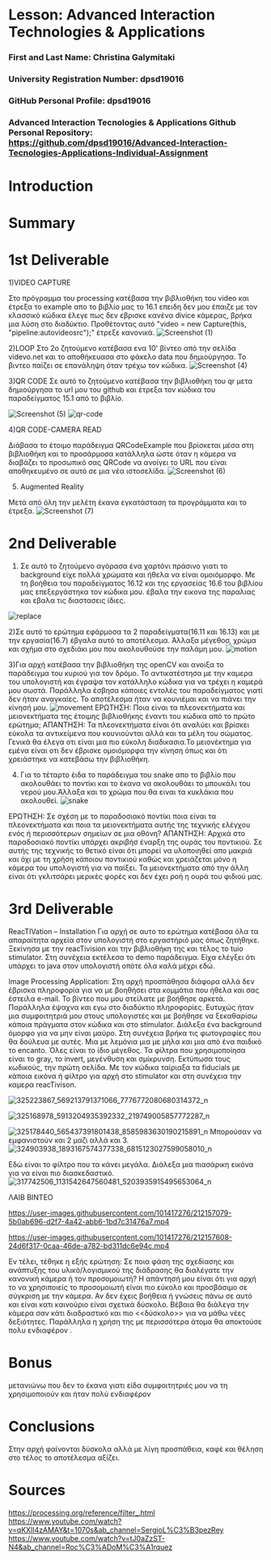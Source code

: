 # Lesson: Advanced Interaction Technologies & Applications

### First and Last Name: Christina Galymitaki
### University Registration Number: dpsd19016
### GitHub Personal Profile: dpsd19016
### Advanced Interaction Tecnologies & Applications Github Personal Repository: https://github.com/dpsd19016/Advanced-Interaction-Tecnologies-Applications-Individual-Assignment

# Introduction

# Summary


# 1st Deliverable
1)VIDEO CAPTURE

Στο πρόγραμμα του processing κατέβασα την βιβλιοθήκη του video και έτρεξα το example απο το βιβλίο μας το 16.1
επειδη δεν μου έπαιζε με τον κλασσικό κώδικα έλεγε πως δεν εβρισκε κανένα divice κάμερας, βρήκα μια λύση στο διαδύκτιο. Προθέτοντας αυτό "video = new Capture(this, "pipeline:autovideosrc");" έτρεξε κανονικά.
![Screenshot (1)](https://user-images.githubusercontent.com/101417276/199228196-a5a69252-8582-4756-b81b-28d18769319e.png)

2)LOOP
Στο 2ο ζητούμενο κατέβασα ενα 10' βίντεο από την σελίδα videvo.net και το αποθήκευασα στο φάκελο data που δημιούργησα. Το βιντεο παίζει σε επανάληψη όταν τρέχω τον κώδικα.
![Screenshot (4)](https://user-images.githubusercontent.com/101417276/199248408-1c82574b-7774-4c45-9254-a390da006f64.png)

3)QR CODE
Σε αυτό το ζητούμενο κατέβασα την βιβλιοθήκη του qr μετα δημιούργησα το url μου του github και έτρεξα τον κώδικα του παραδείγματος 15.1 από το βιβλίο.

![Screenshot (5)](https://user-images.githubusercontent.com/101417276/199254525-658d2ee0-5a63-4940-b9f7-21f0f77edcef.png)
![qr-code](https://user-images.githubusercontent.com/101417276/199254699-b19afdb0-3194-4fd1-8481-f4825c874ea0.png)

4)QR CODE-CAMERA READ

Διάβασα το έτοιμο παράδειγμα QRCodeExample που βρίσκεται μέσα στη βιβλιοθήκη και το προσάρμοσα κατάλληλα ώστε όταν η κάμερα να διαβάζει το προσωπικό σας QRCode να ανοίγει το URL που είναι αποθηκευμένο σε αυτό σε μια νέα ιστοσελίδα.
![Screenshot (6)](https://user-images.githubusercontent.com/101417276/199260244-7d278df9-b636-4ae2-b89d-2d24ba9fc11f.png)
 
 5. Augmented Reality

Μετά από όλη την μελέτη έκανα εγκατάσταση τα προγράμματα και το έτρεξα. 
![Screenshot (7)](https://user-images.githubusercontent.com/101417276/199271319-850b8251-f60f-46e7-8e02-342d6bef1f4d.png)

# 2nd Deliverable
1) Σε αυτό το ζητούμενο αγόρασα ένα χαρτόνι πράσινο γιατι το background είχε πολλά χρώματα και ήθελα να είναι ομοιόμορφο. Με τη βοήθεια του παραδείγματος 16.12 και της εργασείας 16.6 του βιβλίου μας επεξεργάστηκα τον κώδικα μου. έβαλα την εικονα της παραλιας και εβαλα τις διαστασεις ίδιες. 

![replace](https://user-images.githubusercontent.com/101417276/207062515-a9672d3a-7377-4bbc-b75e-8b4195b5de0d.png)

2)Σε αυτό το ερώτημα εφάρμοσα τα 2 παραδείγματα(16.11 και 16.13) και με την εργασία(16.7) έβγαλα αυτό το αποτέλεσμα. Άλλαξα μέγεθοσ, χρώμα και σχήμα στο σχεδιάκι μου που ακολουθούσε την παλάμη μου.
![motion](https://user-images.githubusercontent.com/101417276/207362957-29688304-599d-4fdc-852e-0032ed15eac0.png)

3)Για αρχή κατέβασα την βιβλιοθήκη της openCV και ανοιξα το παράδειγμα του κυριού για τον δρόμο. Το αντικατέστησα με την καμερα του υπολογιστή και έγραψα τον κατάλληλο κώδικα για να τρέχει η καμερά μου σωστά. Παράλληλα έσβησα κάποιες εντολές του παραδείγματος γιατί δεν ήταν αναγκαίες. Το αποτέλεσμα ήταν να κουνιέμαι και να πιάνει την κίνησή μου.
![movement](https://user-images.githubusercontent.com/101417276/207376704-610bc49c-44af-4114-bbde-b671867cb345.png)
ΕΡΩΤΗΣΗ: Ποια είναι τα πλεονεκτήματα και μειονεκτήματα της έτοιμης βιβλιοθήκης έναντι του κώδικα από το πρώτο ερώτημα;
ΑΠΑΝΤΗΣΗ: Τα πλεονεκτήματα είναι ότι αναλύει και βρίσκει εύκολα τα αντικείμενα που κουνιούνται αλλά και τα μέλη του σώματος. Γενικά θα έλεγα οτι είναι μια πιο εύκολη διαδικασια.Το μειονέκτημα για εμένα είναι οτι δεν έβρισκε ομοιόμορφα την κίνηση όπως και ότι χρειάστηκε να κατεβάσω την βιβλιοθήκη. 

4) Για το τέταρτο έιδα το παράδειγμα του snake απο το βιβλίο που ακολουθάει το ποντίκι και το έκανα να ακολουθάει το μπουκάλι του νερού μου.Άλλαξα και το χρώμα που θα ειναι τα κυκλάκια που ακολουθεί. 
![snake](https://user-images.githubusercontent.com/101417276/207386653-ab29a80d-0f21-4e78-aed5-bc85548c8e1e.png)

ΕΡΩΤΗΣΗ:  Σε σχέση με το παραδοσιακό ποντίκι ποια είναι τα πλεονεκτήματα και ποια τα μειονεκτήματα αυτής της τεχνικής ελέγχου ενός ή περισσότερων σημείων σε μια οθόνη?
ΑΠΑΝΤΗΣΗ: Αρχικά στο παραδοσιακό ποντίκι υπάρχει ακριβήσ έναρξη της ουράς του ποντικιού. Σε αυτής της τεχνικής το θετικό είναι ότι μπορεί να υλοποιηθεί απο μακριά και όχι με τη χρήση κάποιου ποντικιού καθώς και χρειάζεται μόνο η κάμερα του υπολογιστή για να παίξει. Τα μειονεκτήματα από την άλλη είναι ότι γκλιτσάρει μερικές φορές και δεν έχει ροή η ουρά του φιδιού μας.


# 3rd Deliverable 
ReacTIVation – Installation
Για αρχή σε αυτο το ερώτημα κατέβασα όλα τα απαραίτητα αρχεία στον υπολογιστή στο εργαστήριό μας όπως ζητήθηκε. Ξεκίνησα με την reacTivision και την βιβλιοθήκη της και τέλος το tuio stimulator. Στη συνέχεια εκτέλεσα το demo παράδειγμα. Είχα ελέγξει ότι υπάρχει το java στον υπολογιστή οπότε όλα καλά μέχρι εδώ. 

Image Processing Application: 
Στη αρχή προσπάθησα διάφορα αλλά δεν έβρισκα πληροφορία για να με βοηθήσει στα κομμάτια που ήθελα και σας έστειλα e-mail. Το βίντεο που μου στείλατε με βοήθησε αρκετά. Παράλληλα έψαχνα και εγω στο διαδύκτιο πληροφορίες. Ευτυχώς ήταν μια συμφοιτητριά μου στους υπολογιστές και με βοήθησε να ξεκαθαρίσω κάποια πράγματα στον κώδικα και στο stimulator. 
Διάλεξα ένα background όμορφο για να μην είναι μαύρο. Στη συνέχεια βρήκα τις φωτογραφίες που θα δούλευα με αυτές. Μια με λεμόνια μια με μήλα και μια από ένα παιδικό το encanto. Όλες είναι το ίδιο μέγεθος. Τα φίλτρα που χρησιμοποίησα είναι το gray, το invert, μεγένθυση και σμίκρυνση. 
Εκτύπωσα τους κωδικούς, την πρώτη σελίδα. Με τον κώδικα ταίριαξα τα fiducials με κάποια εικόνα ή φίλτρο για αρχή στο stimulator και στη συνέχεια την καμερα reacTivison.

![325223867_569213791371066_7776772080680314372_n](https://user-images.githubusercontent.com/101417276/212154436-e9534006-1bc8-49ae-90d3-11076032fb32.jpg)

![325168978_5913204935392332_219749005857772287_n](https://user-images.githubusercontent.com/101417276/212155445-2f787995-b25f-4f9c-8474-20a1a948810b.jpg)

![325178440_565437391801438_8585983630190215891_n](https://user-images.githubusercontent.com/101417276/212155821-ec18b487-7b3a-4a62-b5ac-335502cbd813.jpg)
Μπορούσαν να εμφανιστούν και 2 μαζι αλλά και 3.
![324903938_1893167574377338_6815123027599058010_n](https://user-images.githubusercontent.com/101417276/212157437-8e4fabd4-72a9-408c-897d-0e612f99e896.jpg)

Εδώ είναι το φίλτρο που τα κάνει μεγάλα. Διάλεξα μια πιασάρικη εικόνα για να είναι πιο διασκεδαστικό.
![317742506_1131542647560481_5203935915495653064_n](https://user-images.githubusercontent.com/101417276/212159369-d3a434ad-22aa-40aa-bbb8-cb1f4c334e14.jpg)


ΛΑΙΒ ΒΙΝΤΕΟ


https://user-images.githubusercontent.com/101417276/212157079-5b0ab696-d2f7-4a42-abb6-1bd7c31476a7.mp4



https://user-images.githubusercontent.com/101417276/212157608-24d6f317-0caa-46de-a782-bd311dc6e94c.mp4

Εν τέλει, τέθηκε η εξής ερώτηση:
Σε ποια φάση της σχεδίασης και ανάπτυξης του υλικό/λογισμικού της διάδρασης θα διαλέγατε την κανονική κάμερα ή τον προσομοιωτή?
Η απάντησή μου είναι ότι για αρχή το να χρησιποιείς το προσομοιωτή είναι πιο εύκολο και προσβάσιμο σε σύγκριση με την κάμερα. Αν δεν έχεις βοήθεια ή γνώσεις πάνω σε αυτό και είναι κατι καινούριο είναι σχετικά δύσκολο. Βέβαια θα διάλεγα την κάμερα σαν κάτι διαδραστικό και πιο <<δύσκολο>> για να μάθω νέες δεξιότητες. Παράλληλα η χρήση της με περισσότερα άτομα θα αποκτούσε πολυ ενδιαφέρον  .

# Bonus 
μετανιώνω που δεν το έκανα γιατι είδα συμφοιτητριές μου να τη χρησιμοποιούν και ήταν πολύ ενδιαφέρον

# Conclusions
Στην αρχή φαίνονται δύσκολα αλλά με λίγη προσπάθεια, καφέ και θέληση στο τέλος το αποτέλεσμα αξίζει. 

# Sources
https://processing.org/reference/filter_.html
https://www.youtube.com/watch?v=qKXlI4zAMAY&t=1070s&ab_channel=SergioL%C3%B3pezRey
https://www.youtube.com/watch?v=tJ0aZzST-N4&ab_channel=Roc%C3%ADoM%C3%A1rquez
